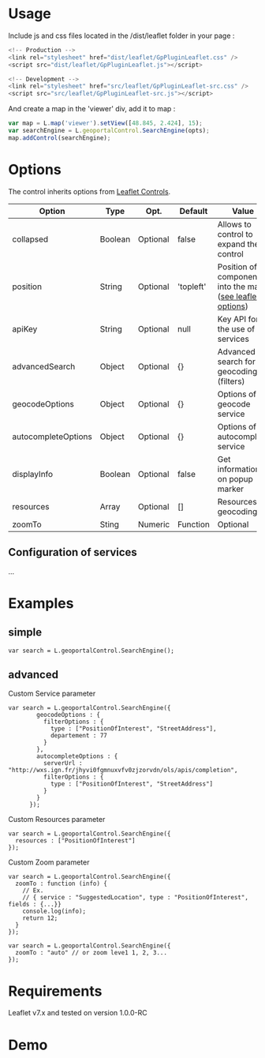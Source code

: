 # Usage

Include js and css files located in the /dist/leaflet folder in your page :

``` javascript
<!-- Production -->
<link rel="stylesheet" href="dist/leaflet/GpPluginLeaflet.css" />
<script src="dist/leaflet/GpPluginLeaflet.js"></script>
```

``` javascript
<!-- Development -->
<link rel="stylesheet" href="src/leaflet/GpPluginLeaflet-src.css" />
<script src="src/leaflet/GpPluginLeaflet-src.js"></script>
```

And create a map in the 'viewer' div, add it to map :
``` javascript
var map = L.map('viewer').setView([48.845, 2.424], 15);
var searchEngine = L.geoportalControl.SearchEngine(opts);
map.addControl(searchEngine);
```

# Options

The control inherits options from [Leaflet Controls](http://leafletjs.com/reference.html#control).

Option      |  Type   |    Opt.   | Default    | Value
-|-|-|-|-|
collapsed   | Boolean | Optional | false     | Allows to control to expand the control
position    | String  | Optional | 'topleft' | Position of component into the map ([see leaflet options](http://leafletjs.com/reference.html#control-positions))
apiKey      | String  | Optional | null      | Key API for the use of services
advancedSearch | Object | Optional | {}      | Advanced search for geocoding (filters)
geocodeOptions | Object | Optional | {}      | Options of geocode service
autocompleteOptions | Object | Optional | {} | Options of autocomplete service
displayInfo | Boolean | Optional | false     | Get informations on popup marker
resources | Array  | Optional | []           | Resources geocoding
zoomTo | Sting|Numeric|Function | Optional | null | zoom to results, by default, current zoom.

## Configuration of services

...

# Examples

## simple

```
var search = L.geoportalControl.SearchEngine();
```

## advanced

Custom Service parameter
```
var search = L.geoportalControl.SearchEngine({
        geocodeOptions : {
          filterOptions : {
            type : ["PositionOfInterest", "StreetAddress"],
            departement : 77
          }
        },
        autocompleteOptions : {
          serverUrl : "http://wxs.ign.fr/jhyvi0fgmnuxvfv0zjzorvdn/ols/apis/completion",
          filterOptions : {
            type : ["PositionOfInterest", "StreetAddress"]
          }
        }
      });
```

Custom Resources parameter
```
var search = L.geoportalControl.SearchEngine({
  resources : ["PositionOfInterest"]
});
```

Custom Zoom parameter
```
var search = L.geoportalControl.SearchEngine({
  zoomTo : function (info) {
    // Ex.
    // { service : "SuggestedLocation", type : "PositionOfInterest", fields : {...}}
    console.log(info);
    return 12;
  }
});
```
```
var search = L.geoportalControl.SearchEngine({
  zoomTo : "auto" // or zoom leve1 1, 2, 3...
});
```

# Requirements

Leaflet v7.x and tested on version 1.0.0-RC

# Demo

<!-- Library Leaflet -->
<link rel="stylesheet" href="../lib/leaflet/leaflet.css" />
<script src="../lib/leaflet/leaflet.js"></script>

<!-- Plugin leaflet IGN -->
<link rel="stylesheet" href="../dist/leaflet/GpPluginLeaflet<%- mode %>.css" />
<script src="../dist/leaflet/GpPluginLeaflet<%- mode %>.js" data-key="jhyvi0fgmnuxvfv0zjzorvdn"></script>

<!-- code -->
<script>
window.onload = function () {

  var layer = L.geoportalLayer.WMS({
    layer : "ORTHOIMAGERY.ORTHOPHOTOS"
  });

  var map  = L.map('map', {
    zoom : 2,
    center : L.latLng(48, 2)
  });

  layer.addTo(map);

  var search = L.geoportalControl.SearchEngine();

  map.addControl(search);
}
</script>

<div id="map" style="height: 400px;"></div>
